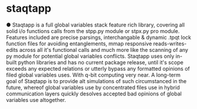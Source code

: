 # staqtapp

● Staqtapp is a full global variables stack feature rich library, covering all solid i/o functions calls from the stpp.py module or stpx.py pro module. Features included are precise parsings, interchangable & dynamic .tpqt lock function files for avoiding entanglements, mmap responsive reads-writes-edits across all it's functional calls and much more like the scanning of any py module for potential global variables conflicts. Staqtapp uses only in-built python libraries and has no current package release, until it's scope exceeds any expected relations or utterly bypass any formatted opinions of filed global variables uses. With q-bit computing very near. A long-term goal of Staqtapp is to provide alt simulations of such circumstanced in the future, whereof global variables use by concentrated files use in hybrid communication layers quickly desolves accepted bad opinions of global variables use altogether.
